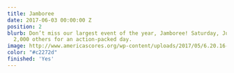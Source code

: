 ```yaml
---
title: Jamboree
date: 2017-06-03 00:00:00 Z
position: 2
blurb: Don’t miss our largest event of the year, Jamboree! Saturday, June 3. Join
  2,000 others for an action-packed day.
image: http://www.americascores.org/wp-content/uploads/2017/05/6.20.16-jamboree-recap.png
color: "#c2272d"
finished: 'Yes'
---
```


